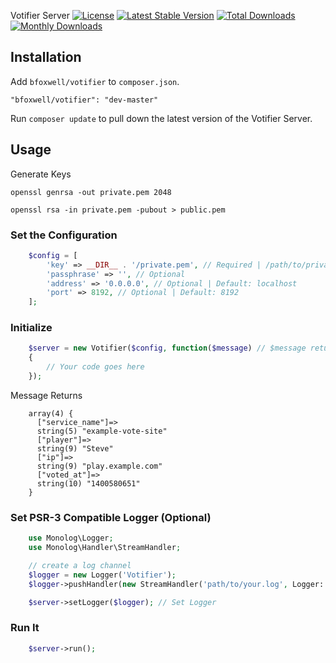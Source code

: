 Votifier Server
[![License](https://poser.pugx.org/bfoxwell/votifier/license.png)](https://packagist.org/packages/bfoxwell/votifier)
[![Latest Stable Version](https://poser.pugx.org/bfoxwell/votifier/v/stable.png)](https://packagist.org/packages/bfoxwell/votifier)
[![Total Downloads](https://poser.pugx.org/bfoxwell/votifier/downloads.png)](https://packagist.org/packages/bfoxwell/votifier)
[![Monthly Downloads](https://poser.pugx.org/bfoxwell/votifier/d/monthly.png)](https://packagist.org/packages/bfoxwell/votifier)

## Installation

Add `bfoxwell/votifier` to `composer.json`.

    "bfoxwell/votifier": "dev-master"

Run `composer update` to pull down the latest version of the Votifier Server.

## Usage

Generate Keys
```
openssl genrsa -out private.pem 2048
```

```
openssl rsa -in private.pem -pubout > public.pem
```

### Set the Configuration

```php
    $config = [
    	'key' => __DIR__ . '/private.pem', // Required | /path/to/private-key.pem
    	'passphrase' => '', // Optional
    	'address' => '0.0.0.0', // Optional | Default: localhost
    	'port' => 8192, // Optional | Default: 8192
    ];
```

### Initialize

```php
    $server = new Votifier($config, function($message) // $message returns array
    {
        // Your code goes here
    });
```

Message Returns
```
    array(4) {
      ["service_name"]=>
      string(5) "example-vote-site"
      ["player"]=>
      string(9) "Steve"
      ["ip"]=>
      string(9) "play.example.com"
      ["voted_at"]=>
      string(10) "1400580651"
    }
```

### Set PSR-3 Compatible Logger (Optional)

```php
    use Monolog\Logger;
    use Monolog\Handler\StreamHandler;

    // create a log channel
    $logger = new Logger('Votifier');
    $logger->pushHandler(new StreamHandler('path/to/your.log', Logger::WARNING));

    $server->setLogger($logger); // Set Logger
```

### Run It

```php
    $server->run();
```
